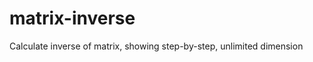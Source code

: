 matrix-inverse
==============

Calculate inverse of matrix, showing step-by-step, unlimited dimension 
